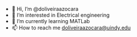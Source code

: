 - 👋 Hi, I’m @doliveiraazocara
- 👀 I’m interested in Electrical engineering
- 🌱 I’m currently learning MATLab
- 📫 How to reach me doliveiraazocara@uindy.edu

<!---
doliveiraazocara/doliveiraazocara is a ✨ special ✨ repository because its `README.md` (this file) appears on your GitHub profile.
You can click the Preview link to take a look at your changes.
--->
